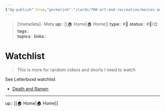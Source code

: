 ```yaml
---
{"dg-publish":true,"permalink":"/cards/700-art-and-recreation/movies-and-tv/watchlist/","title":"Watchlist"}
---
```


> [!metadata]- Meta
> **up**:: [[🏠 Home\|🏠 Home]]
> **type**:: #📝 
> **status**:: #📝/🌞
> **tags**::  
> **topics**:: 
> **links**::


# Watchlist

> This is more for random videos and shorts I need to watch 

See Letterboxd watchlist

- [Death and Ramen](https://m.youtube.com/watch?v=QYCwvQ5Qu74&fbclid=PAAaauoCYYIdJEPB9Y5T0Yuf5fuhFPmnUX-ZYFnBQQR61tne5WNO-a5AzduJ8_aem_Afo8zaf3AObNew0BFRYyIomT1HoVi1y8l7zUQ5KtztdTURO1eSEBv8U5GQE-X5u6Xsw)

---
up:: [[🏠 Home\|🏠 Home]]

